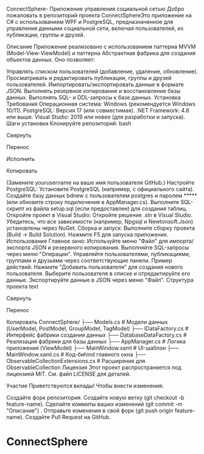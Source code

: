 ConnectSphere- Приложение управления социальной сетью
Добро пожаловать в репозиторий проекта ConnectSphereЭто приложение на C# с использованием WPF и PostgreSQL, предназначенное для управления данными социальной сети, включая пользователей, их публикации, группы и друзей.

Описание
Приложение реализовано с использованием паттерна MVVM (Model-View-ViewModel) и паттерна Абстрактная фабрика для создания объектов данных. Оно позволяет:

Управлять списком пользователей (добавление, удаление, обновление).
Просматривать и редактировать публикации, группы и друзей пользователей.
Импортировать/экспортировать данные в формате JSON.
Выполнять резервное копирование и восстановление базы данных.
Выполнять SQL- и DDL-запросы к базе данных.
Установка
Требования
Операционная система: Windows (рекомендуется Windows 10/11).
PostgreSQL: Версия 17 (или совместимая).
.NET Framework: 4.8 или выше.
Visual Studio: 2019 или новее (для разработки и запуска).
Шаги установки
Клонируйте репозиторий:
bash

Свернуть

Перенос

Исполнить

Копировать

(Замените yourusername на ваше имя пользователя GitHub.)
Настройте PostgreSQL:
Установите PostgreSQL (например, с официального сайта).
Создайте базу данных bdnew с пользователем postgres и паролем ***** (или обновите строку подключения в AppManager.cs).
Выполните SQL-скрипт из файла setup.sql (если предоставлен) для создания таблиц.
Откройте проект в Visual Studio:
Откройте решение .sln в Visual Studio.
Убедитесь, что все зависимости (например, Npgsql и Newtonsoft.Json) установлены через NuGet.
Сборка и запуск:
Выполните сборку проекта (Build → Build Solution).
Нажмите F5 для запуска приложения.
Использование
Главное окно:
Используйте меню "Файл" для импорта/экспорта JSON и резервного копирования.
Выполняйте SQL-запросы через меню "Операции".
Управляйте пользователями, публикациями, группами и друзьями через соответствующие панели.
Пример действий:
Нажмите "Добавить пользователя" для создания нового пользователя.
Выберите пользователя в списке и отредактируйте его данные.
Экспортируйте данные в JSON через меню "Файл".
Структура проекта
text

Свернуть

Перенос

Копировать
ConnectSphere/
├── Models.cs           # Модели данных (UserModel, PostModel, GroupModel, TagModel)
├── IDataFactory.cs     # Интерфейс фабрики создания данных
├── DatabaseDataFactory.cs # Реализация фабрики для базы данных
├── AppManager.cs       # Логика приложения (ViewModel)
├── MainWindow.xaml     # UI-шаблон
├── MainWindow.xaml.cs  # Код-биhind главного окна
├── ObservableCollectionExtensions.cs # Расширения для ObservableCollection
Лицензия
Этот проект распространяется под лицензией MIT. См. файл LICENSE для деталей.

Участие
Приветствуются вклады! Чтобы внести изменения:

Создайте форк репозитория.
Создайте новую ветку (git checkout -b feature-name).
Сделайте коммиты ваших изменений (git commit -m "Описание") .
Отправьте изменения в свой форк (git push origin feature-name).
Создайте Pull Request на GitHub.
# ConnectSphere
